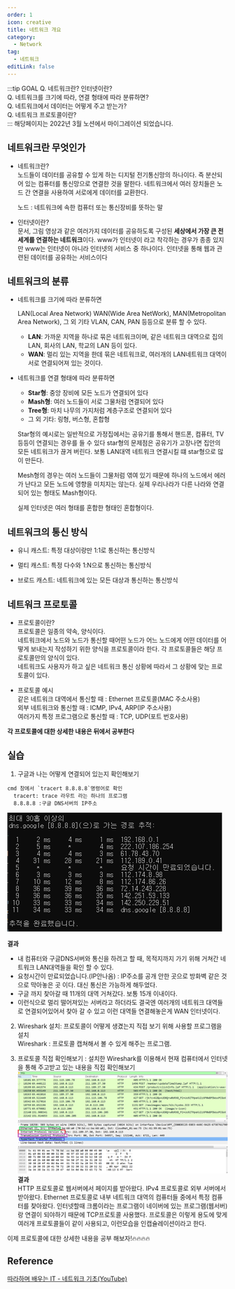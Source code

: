 ```yaml
---
order: 1
icon: creative
title: 네트워크 개요
category:
  - Network
tag:
  - 네트워크
editLink: false
---
```


:::tip GOAL
Q. 네트워크란? 인터넷이란?  
Q. 네트워크를 크기에 따라, 연결 형태에 따라 분류하면?  
Q. 네트워크에서 데이터는 어떻게 주고 받는가?  
Q. 네트워크 프로토콜이란?  
:::
해당페이지는 2022년 3월 노션에서 마이그레이션 되었습니다.

## 네트워크란 무엇인가

- 네트워크란?  
  노드들이 데이터를 공유할 수 있게 하는 디지털 전기통신망의 하나이다.
  즉 분산되어 있는 컴퓨터를 통신망으로 연결한 것을 말한다.
  네트워크에서 여러 장치들은 노드 간 연결을 사용하여 서로에게 데이터를 교환한다.

  노드 : 네트워크에 속한 컴퓨터 또는 통신장비를 뜻하는 말

- 인터넷이란?  
  문서, 그림 영상과 같은 여러가지 데이터를 공유하도록 구성된 **세상에서 가장 큰 전세계를 연결하는 네트워크**이다. www가 인터넷이 라고 착각하는 경우가 종종 있지만 www는 인터넷이 아니라 인터넷의 서비스 중 하나이다. 인터넷을 통해 웹과 관련된 데이터를 공유하는 서비스이다

## 네트워크의 분류

- 네트워크를 크기에 따라 분류하면

  LAN(Local Area Network) WAN(Wide Area NetWork), MAN(Metropolitan Area Network), 그 외 기타 VLAN, CAN, PAN 등등으로 분류 할 수 있다.

  - **LAN**: 가까운 지역을 하나로 묶은 네트워크이며, 같은 네트워크 대역으로 집의 LAN, 회사의 LAN, 학교의 LAN 등이 있다.
  - **WAN**: 멀리 있는 지역을 한데 묶은 네트워크로, 여러개의 LAN네트워크 대역이 서로 연결되어져 있는 것이다.

- 네트워크를 연결 형태에 따라 분류하면

  - **Star형**: 중앙 장비에 모든 노드가 연결되어 있다
  - **Mash형**: 여러 노드들이 서로 그물처럼 연결되어 있다
  - **Tree형**: 마치 나무의 가지처럼 계층구조로 연결되어 있다
  - 그 외 기타: 링형, 버스형, 혼합형

  Star형의 예시로는 일반적으로 가정집에서는 공유기를 통해서 핸드폰, 컴퓨터, TV 등등이 연결되는 경우를 들 수 있다 star형의 문제점은 공유기가 고장나면 집안의 모든 네트워크가 끊겨 버린다. 보통 LAN대역 네트워크 연결시킬 떄 star형으로 많이 만든다.

  Mesh형의 경우는 여러 노드들이 그물처럼 엮여 있기 때문에 하나의 노드에서 에러가 난다고 모든 노드에 영향을 미치지는 않는다. 실제 우리나라가 다른 나라와 연결되어 있는 형태도 Mash형이다.

  실제 인터넷은 여러 형태를 혼합한 형태인 혼합형이다.

## 네트워크의 통신 방식

- 유니 캐스트: 특정 대상이랑만 1:1로 통신하는 통신방식

- 멀티 캐스트: 특정 다수와 1:N으로 통신하는 통신방식

- 브로드 캐스트: 네트워크에 있는 모든 대상과 통신하는 통신방식

## 네트워크 프로토콜

- 프로토콜이란?  
  프로토콜은 일종의 약속, 양식이다.  
  네트워크에서 노드와 노드가 통신할 때어떤 노드가 어느 노드에게 어떤 데이터를 어떻게 보내는지 작성하기 위한 양식을 프로토콜이라 한다. 각 프로토콜들은 해당 프로토콜만의 양식이 있다.  
  네트워크도 사용자가 하고 싶은 네트워크 통신 상황에 따라서 그 상황에 맞는 프로토콜이 있다.

- 프로토콜 예시  
  같은 네트워크 대역에서 통신할 때 : Ethernet 프로토콜(MAC 주소사용)  
  외부 네트워크와 통신할 때 : ICMP, IPv4, ARP(IP 주소사용)  
  여러가지 특정 프로그램으로 통신할 때 : TCP, UDP(포트 번호사용)

**각 프로토콜에 대한 상세한 내용은 뒤에서 공부한다**

## 실습

1. 구글과 나는 어떻게 연결되어 있는지 확인해보기

```
cmd 창에서 `tracert 8.8.8.8`명령어로 확인
  tracert: trace 라우트 라는 하나의 프로그램
  8.8.8.8 :구글 DNS서버의 IP주소
```

![tracert 8.8.8.8](./img/tracert.png)

**결과**

- 내 컴퓨터와 구글DNS서버와 통신을 하려고 할 때, 목적지까지 가기 위해 거쳐간 네트워크 LAN대역들을 확인 할 수 있다.
- 요청시간이 만료되었습니다.(IP안나옴) : IP주소를 공개 안한 곳으로 방화벽 같은 것으로 막아놓은 곳 이다. 대신 통신은 가능하게 해두었다.
- 구글 까지 찾아갈 때 11개의 대역 거쳐갔다. 보통 15개 이내이다.
- 이런식으로 멀리 떨어져있는 서버라고 하더라도 결국엔 여러개의 네트워크 대역들로 연결되어있어서 찾아 갈 수 있고 이런 대역들 연결해놓은게 WAN 인터넷이다.

2. Wireshark 설치: 프로토콜이 어떻게 생겼는지 직접 보기 위해 사용할 프로그램을 설치  
   Wireshark : 프로토콜 캡쳐해서 볼 수 있게 해주는 프로그램.

3. 프로토콜 직접 확인해보기 : 설치한 Wireshark를 이용해서 현재 컴퓨터에서 인터넷을 통해 주고받고 있는 내용을 직접 확인해보기  
   ![tracert 8.8.8.8](./img/1-wireshark-http.png)  
   **결과**  
   HTTP 프로토콜로 웹서버에서 페이지를 받아왔다. IPv4 프로토콜로 외부 서버에서 받아왔다.
   Ethernet 프로토콜로 내부 네트워크 대역의 컴퓨터들 중에서 특정 컴퓨터를 찾아왔다. 인터넷할때 크롬이라는 프로그램이 네이버에 있는 프로그램(웹서버)랑 연결이 되야하기 때문에 TCP프로토콜 사용했다.
   프로토콜은 이렇게 용도에 맞게 여러개 프로토콜들이 같이 사용되고, 이런모습을 인캡슐레이션이라고 한다.

이제 프로토콜에 대한 상세한 내용을 공부 해보자!:fire::fire::fire::fire:

## Reference

[따라하며 배우는 IT - 네트워크 기초(YouTube)](https://www.youtube.com/playlist?list=PL0d8NnikouEWcF1jJueLdjRIC4HsUlULi)

